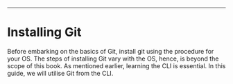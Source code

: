 [//]: # (**Focus environment systems/platforms: Windows and/or Linux\(Debian distros\)**)

---
# Installing Git
Before embarking on the basics of Git, install git using the procedure for your OS. The steps of installing Git vary with the OS, hence, is beyond the scope of this book. As mentioned earlier, learning the CLI is essential. In this guide, we will utilise Git from the CLI.
